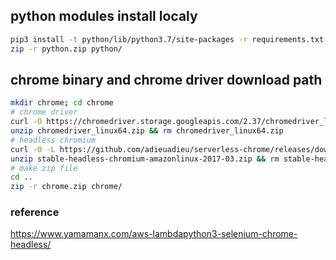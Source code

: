 ## python modules install localy
```bash
pip3 install -t python/lib/python3.7/site-packages -r requirements.txt
zip -r python.zip python/
```

## chrome binary and chrome driver download path
```bash
mkdir chrome; cd chrome
# chrome driver
curl -O https://chromedriver.storage.googleapis.com/2.37/chromedriver_linux64.zip
unzip chromedriver_linux64.zip && rm chromedriver_linux64.zip
# headless chromium
curl -O -L https://github.com/adieuadieu/serverless-chrome/releases/download/v1.0.0-37/stable-headless-chromium-amazonlinux-2017-03.zip
unzip stable-headless-chromium-amazonlinux-2017-03.zip && rm stable-headless-chromium-amazonlinux-2017-03.zip
# make zip file
cd ..
zip -r chrome.zip chrome/
```

### reference
https://www.yamamanx.com/aws-lambdapython3-selenium-chrome-headless/
